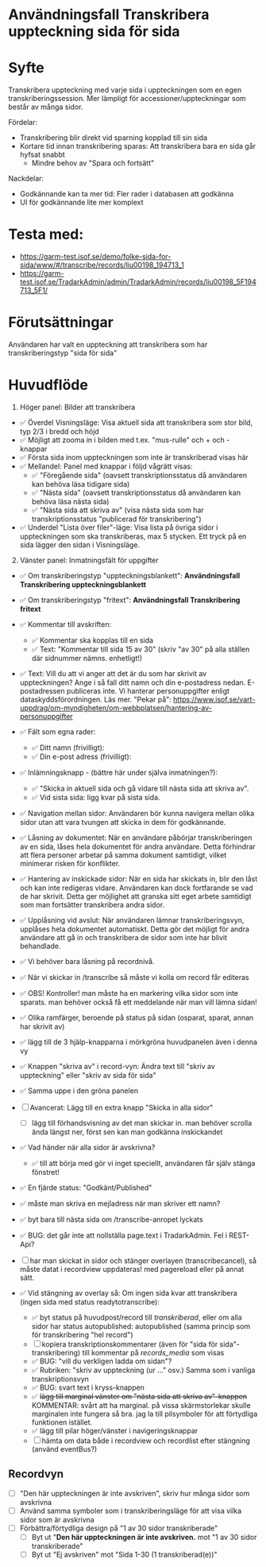 # Användningsfall Transkribera uppteckning sida för sida
# Syfte
Transkribera uppteckning med varje sida i uppteckningen som en egen transkriberingssession.
Mer lämpligt för accessioner/uppteckningar som består av många sidor.

Fördelar:
- Transkribering blir direkt vid sparning kopplad till sin sida
- Kortare tid innan transkribering sparas: Att transkribera bara en sida går hyfsat snabbt
  - Mindre behov av "Spara och fortsätt"

Nackdelar:
- Godkännande kan ta mer tid: Fler rader i databasen att godkänna
- UI för godkännande lite mer komplext

# Testa med:
- https://garm-test.isof.se/demo/folke-sida-for-sida/www/#/transcribe/records/liu00198_194713_1
- https://garm-test.isof.se/TradarkAdmin/admin/TradarkAdmin/records/liu00198_5F194713_5F1/

# Förutsättningar
Användaren har valt en uppteckning att transkribera som har transkriberingstyp "sida för sida"

# Huvudflöde
1. Höger panel: Bilder att transkribera
  - ✅ Överdel Visningsläge: Visa aktuell sida att transkribera som stor bild, typ 2/3 i bredd och höjd
  - ✅ Möjligt att zooma in i bilden med t.ex. "mus-rulle" och + och - knappar
  - ✅ Första sida inom uppteckningen som inte är transkriberad visas här
  - ✅ Mellandel: Panel med knappar i följd vågrätt visas:
    - ✅ "Föregående sida" (oavsett transkriptionsstatus då användaren kan behöva läsa tidigare sida)
    - ✅ "Nästa sida" (oavsett transkriptionsstatus då användaren kan behöva läsa nästa sida)
    - ✅ "Nästa sida att skriva av" (visa nästa sida som har transkriptionsstatus "publicerad för transkribering")
  - ✅ Underdel "Lista över filer"-läge: Visa lista på övriga sidor i uppteckningen som ska transkriberas, max 5 stycken. Ett tryck på en sida lägger den sidan i Visningsläge.
2. Vänster panel: Inmatningsfält för uppgifter
  - ✅ Om transkriberingstyp "uppteckningsblankett": **Användningsfall Transkribering uppteckningsblankett**
  - ✅ Om transkriberingstyp "fritext": **Användningsfall Transkribering fritext**
  - ✅ Kommentar till avskriften:
    - ✅ Kommentar ska kopplas till en sida
    - ✅ Text: "Kommentar till sida 15 av 30" (skriv "av 30" på alla ställen där sidnummer nämns. enhetligt!)
  - ✅ Text: Vill du att vi anger att det är du som har skrivit av uppteckningen? Ange i så fall ditt namn och din e-postadress nedan. E-postadressen publiceras inte. Vi hanterar personuppgifter enligt dataskyddsförordningen. Läs mer. "Pekar på": https://www.isof.se/vart-uppdrag/om-myndigheten/om-webbplatsen/hantering-av-personuppgifter
  - ✅ Fält som egna rader:
    - ✅ Ditt namn (frivilligt):
    - ✅ Din e-post adress (frivilligt):
  - ✅ Inlämningsknapp - (bättre här under själva inmatningen?):
    - ✅ "Skicka in aktuell sida och gå vidare till nästa sida att skriva av".
    - ✅ Vid sista sida: ligg kvar på sista sida.


- ✅ Navigation mellan sidor: Användaren bör kunna navigera mellan olika sidor utan att vara tvungen att skicka in dem för godkännande.
- ✅ Låsning av dokumentet: När en användare påbörjar transkriberingen av en sida, låses hela dokumentet för andra användare. Detta förhindrar att flera personer arbetar på samma dokument samtidigt, vilket minimerar risken för konflikter.
- ✅ Hantering av inskickade sidor: När en sida har skickats in, blir den låst och kan inte redigeras vidare. Användaren kan dock fortfarande se vad de har skrivit. Detta ger möjlighet att granska sitt eget arbete samtidigt som man fortsätter transkribera andra sidor.
- ✅ Upplåsning vid avslut: När användaren lämnar transkriberingsvyn, upplåses hela dokumentet automatiskt. Detta gör det möjligt för andra användare att gå in och transkribera de sidor som inte har blivit behandlade.
- ✅ Vi behöver bara låsning på recordnivå.
- ✅ När vi skickar in /transcribe så måste vi kolla om record får editeras
- ✅ OBS! Kontroller! man måste ha en markering vilka sidor som inte sparats. man behöver också få ett meddelande när man vill lämna sidan!
- ✅ Olika ramfärger, beroende på status på sidan (osparat, sparat, annan har skrivit av)
- ✅ lägg till de 3 hjälp-knapparna i mörkgröna huvudpanelen även i denna vy
- ✅ Knappen "skriva av" i record-vyn: Ändra text till "skriv av uppteckning" eller "skriv av sida för sida"
- ✅ Samma uppe i den gröna panelen
- ☐ Avancerat: Lägg till en extra knapp "Skicka in alla sidor"
  - ☐ lägg till förhandsvisning av det man skickar in. man behöver scrolla ända längst ner, först sen kan man godkänna inskickandet
- ✅ Vad händer när alla sidor är avskrivna?
  - ✅ till att börja med gör vi inget speciellt, användaren får själv stänga fönstret!
- ✅ En fjärde status: "Godkänt/Published"
- ✅ måste man skriva en mejladress när man skriver ett namn?
- ✅ byt bara till nästa sida om /transcribe-anropet lyckats
- ✅ BUG: det går inte att nollställa page.text i TradarkAdmin. Fel i REST-Api?
- ☐ har man skickat in sidor och stänger overlayen (transcribecancel), så måste datat i recordview uppdateras! med pagereload eller på annat sätt.
- ✅ Vid stängning av overlay så: Om ingen sida kvar att transkribera (ingen sida med status readytotranscribe): 
  - ✅ byt status på huvudpost/record till *transkriberad*, eller om alla sidor har status autopublished: autopublished (samma princip som för transkribering "hel record") 
  - ☐ kopiera transkriptionskommentarer (även för "sida för sida"-transkribering) till kommentar på _records_media_ som visas
  - ✅ BUG: "vill du verkligen ladda om sidan"?
  - ✅ Rubriken: "skriv av uppteckning (ur ..." osv.) Samma som i vanliga transkriptionsvyn
  - ✅ BUG: svart text i kryss-knappen
  - ✅ ~~lägg till marginal vänster om "nästa sida att skriva av"-knappen~~ KOMMENTAR: svårt att ha marginal. på vissa skärmstorlekar skulle marginalen inte fungera så bra. jag la till pilsymboler för att förtydliga funktionen istället.
  - ✅ lägg till pilar höger/vänster i navigeringsknappar
  - ☐ hämta om data både i recordview och recordlist efter stängning (använd eventBus?)

## Recordvyn

- ☐ "Den här uppteckningen är inte avskriven", skriv hur många sidor som avskrivna
- ☐ Använd samma symboler som i transkriberingsläge för att visa vilka sidor som är avskrivna
- ☐ Förbättra/förtydliga design på "1 av 30 sidor transkriberade"
  - ☐ Byt ut "**Den här uppteckningen är inte avskriven.** mot "1 av 30 sidor transkriberade"
  - ☐ Byt ut "Ej avskriven" mot "Sida 1-30 (1 transkriberad(e))"

